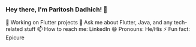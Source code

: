 ### Hey there, I'm Paritosh Dadhich! 👋


🔭 Working on Flutter projects
💬 Ask me about Flutter, Java, and any tech-related stuff
📫 How to reach me: LinkedIn
😄 Pronouns: He/His
⚡ Fun fact: Epicure
